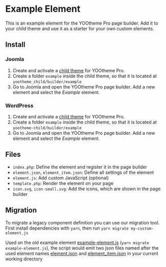 # Example Element

This is an example element for the YOOtheme Pro page builder. Add it to your child theme and use it as a starter for your own custom elements.

## Install

### Joomla

1. Create and activate a [child theme](https://yootheme.com/support/yootheme-pro/joomla/child-themes) for YOOtheme Pro.
2. Create a folder `example` inside the child theme, so that it is located at `yootheme_child/builder/example`
3. Go to Joomla and open the YOOtheme Pro page builder. Add a new element and select the *Example* element.

### WordPress

1. Create and activate a [child theme](https://yootheme.com/support/yootheme-pro/wordpress/child-themes) for YOOtheme Pro.
2. Create a folder `example` inside the child theme, so that it is located at `yootheme-child/builder/example`
3. Go to Joomla and open the YOOtheme Pro page builder. Add a new element and select the *Example* element.

## Files

- `index.php`: Define the element and register it in the page builder
- `element.json`, `element_item.json`: Define all settings of the element
- `element.js`: Add custom JavaScript (optional)
- `template.php`: Render the element on your page
- `icon.svg`, `icon-small.svg`: Add the icons, which are shown in the page builder

## Migration

To migrate a legacy component definition you can use our migration tool. First install dependencies with `yarn`, then run `yarn migrate my-custom-element.js`

Used on the old example element [example-element.js](https://github.com/yootheme/example-element/blob/0a96a14fa01f7f2839866d401a89d60351b88212/example-element.js) (`yarn migrate example-element.js`), the script would emit two json files named after the used element names [element.json](https://github.com/yootheme/example-element/blob/14facb382cefdddf69d6bfa57715a604f7aff305/element.json) and [element_item.json](https://github.com/yootheme/example-element/blob/14facb382cefdddf69d6bfa57715a604f7aff305/element_item.json) in your current working directory
